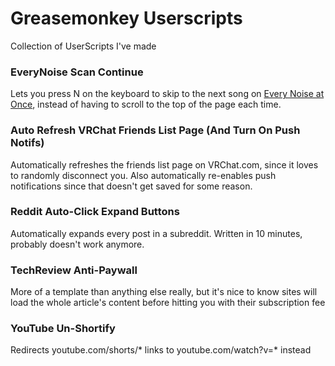 # Greasemonkey Userscripts
Collection of UserScripts I've made

### EveryNoise Scan Continue
Lets you press N on the keyboard to skip to the next song on [Every Noise at Once](https://everynoise.com), instead of having to scroll to the top of the page each time.

### Auto Refresh VRChat Friends List Page (And Turn On Push Notifs)
Automatically refreshes the friends list page on VRChat.com, since it loves to randomly disconnect you. Also automatically re-enables push notifications since that doesn't get saved for some reason.

### Reddit Auto-Click Expand Buttons
Automatically expands every post in a subreddit. Written in 10 minutes, probably doesn't work anymore. 

### TechReview Anti-Paywall
More of a template than anything else really, but it's nice to know sites will load the whole article's content before hitting you with their subscription fee

### YouTube Un-Shortify
Redirects youtube.com/shorts/* links to youtube.com/watch?v=* instead
